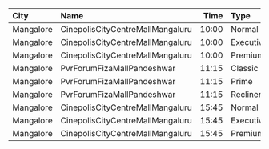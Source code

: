 | City      | Name                             |  Time | Type      | Price | Capacity | Booked |
| :-------- | :------------------------------- | ----: | :-------- | ----: | -------: | -----: |
| Mangalore | CinepolisCityCentreMallMangaluru | 10:00 | Normal    |  150₹ |       13 |      0 |
| Mangalore | CinepolisCityCentreMallMangaluru | 10:00 | Executive |  150₹ |       67 |      0 |
| Mangalore | CinepolisCityCentreMallMangaluru | 10:00 | Premium   |  150₹ |       29 |      0 |
| Mangalore | PvrForumFizaMallPandeshwar       | 11:15 | Classic   |  150₹ |       63 |      0 |
| Mangalore | PvrForumFizaMallPandeshwar       | 11:15 | Prime     |  150₹ |       20 |      6 |
| Mangalore | PvrForumFizaMallPandeshwar       | 11:15 | Recliner  |  300₹ |        6 |      0 |
| Mangalore | CinepolisCityCentreMallMangaluru | 15:45 | Normal    |  150₹ |       13 |      0 |
| Mangalore | CinepolisCityCentreMallMangaluru | 15:45 | Executive |  150₹ |       67 |      0 |
| Mangalore | CinepolisCityCentreMallMangaluru | 15:45 | Premium   |  150₹ |       29 |      0 |